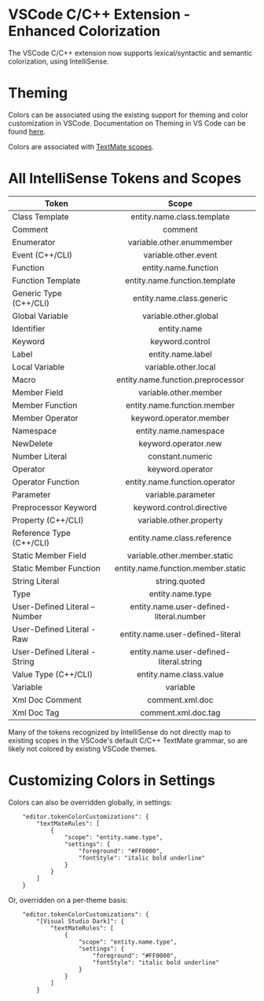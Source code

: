 
# VSCode C/C++ Extension - Enhanced Colorization

The VSCode C/C++ extension now supports lexical/syntactic and semantic colorization, using IntelliSense.

# Theming

Colors can be associated using the existing support for theming and color customization in VSCode.  Documentation on Theming in VS Code can be found <a HREF="https://code.visualstudio.com/docs/getstarted/themes">here</a>.

Colors are associated with <a HREF="https://macromates.com/manual/en/language_grammars#naming_conventions">TextMate scopes</a>.


# All IntelliSense Tokens and Scopes


| Token         | Scope         |
| ------------- |:-------------:|
| Class Template | entity.name.class.template |
| Comment | comment |
| Enumerator | variable.other.enummember |
| Event  (C++/CLI) | variable.other.event |
| Function | entity.name.function |
| Function Template | entity.name.function.template |
| Generic Type (C++/CLI) | entity.name.class.generic |
| Global Variable | variable.other.global |
| Identifier | <span>entity.name</span> |
| Keyword | keyword.control |
| Label | entity.name.label |
| Local Variable | variable.other.local |
| Macro | entity.name.function.preprocessor |
| Member Field  | variable.other.member |
| Member Function | entity.name.function.member |
| Member Operator | keyword.operator.member |
| Namespace | entity.name.namespace |
| NewDelete | keyword.operator.new |
| Number Literal | constant.numeric |
| Operator | keyword.operator |
| Operator Function | entity.name.function.operator |
| Parameter | variable.parameter |
| Preprocessor Keyword | keyword.control.directive |
| Property (C++/CLI) | variable.other.property |
| Reference Type (C++/CLI) | entity.name.class.reference |
| Static Member Field | variable.other.member.static |
| Static Member Function | entity.name.function.member.static |
| String Literal | string.quoted |
| Type | entity.name.type |
| User-Defined Literal – Number | entity.name.user-defined-literal.number |
| User-Defined Literal - Raw | entity.name.user-defined-literal |
| User-Defined Literal - String | entity.name.user-defined-literal.string |
| Value Type (C++/CLI) | entity.name.class.value |
| Variable | variable |
| Xml Doc Comment | comment.xml.doc |
| Xml Doc Tag | comment.xml.doc.tag |

Many of the tokens recognized by IntelliSense do not directly map to existing scopes in the VSCode's default C/C++ TextMate grammar, so are likely not colored by existing VSCode themes.

# Customizing Colors in Settings

Colors can also be overridden globally, in settings:
```
    "editor.tokenColorCustomizations": {
        "textMateRules": [
            {
                "scope": "entity.name.type",
                "settings": {
                    "foreground": "#FF0000",
                    "fontStyle": "italic bold underline"
                }
            }
        ]
    }
```
Or, overridden on a per-theme basis:
```
    "editor.tokenColorCustomizations": {
        "[Visual Studio Dark]": {
            "textMateRules": [
                {
                    "scope": "entity.name.type",
                    "settings": {
                        "foreground": "#FF0000",
                        "fontStyle": "italic bold underline"
                    }
                }
            ]    
        }
```
